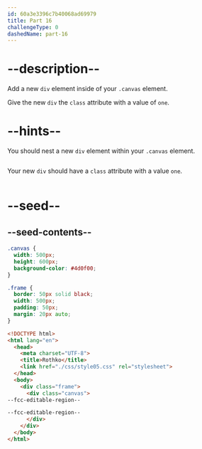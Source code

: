 ```yaml
---
id: 60a3e3396c7b40068ad69979
title: Part 16
challengeType: 0
dashedName: part-16
---
```


# --description--

Add a new `div` element inside of your `.canvas` element.

Give the new `div` the `class` attribute with a value of `one`.

# --hints--

You should nest a new `div` element within your `.canvas` element.

```js

```

Your new `div` should have a `class` attribute with a value `one`.

```js

```

# --seed--

## --seed-contents--

```css
.canvas {
  width: 500px;
  height: 600px;
  background-color: #4d0f00;
}

.frame {
  border: 50px solid black;
  width: 500px;
  padding: 50px;
  margin: 20px auto;
}
```

```html
<!DOCTYPE html>
<html lang="en">
  <head>
    <meta charset="UTF-8">
    <title>Rothko</title>
    <link href="./css/style05.css" rel="stylesheet">
  </head>
  <body>
    <div class="frame">
      <div class="canvas">
--fcc-editable-region--

--fcc-editable-region--
      </div>
    </div>
  </body>
</html>
```
